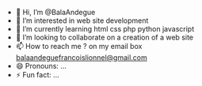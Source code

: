 - 👋 Hi, I’m @BalaAndegue
- 👀 I’m interested in web site development
- 🌱 I’m currently learning html css php python javascript
- 💞️ I’m looking to collaborate on a creation of a web site 
- 📫 How to reach me ? on my email box balaandeguefrancoislionnel@gmail.com
- 😄 Pronouns: ...
- ⚡ Fun fact: ...

<!---
BalaAndegue/BalaAndegue is a ✨ special ✨ repository because its `README.md` (this file) appears on your GitHub profile.
You can click the Preview link to take a look at your changes.
--->
